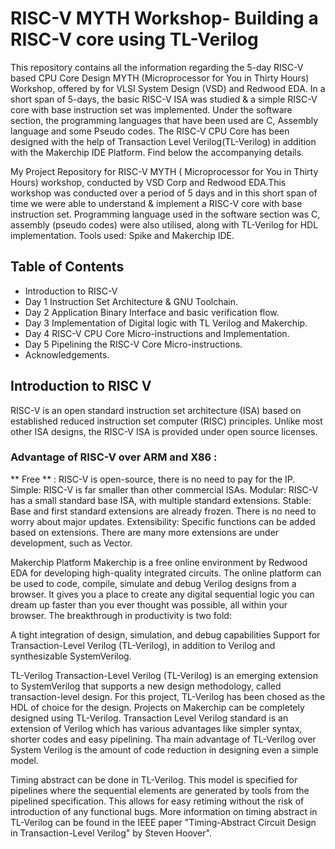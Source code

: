 # RISC-V MYTH Workshop- Building a RISC-V core using TL-Verilog

This repository contains all the information regarding the 5-day RISC-V based CPU Core Design MYTH (Microprocessor for You in Thirty Hours) Workshop, offered by for VLSI System Design (VSD) and Redwood EDA. In a short span of 5-days, the basic RISC-V ISA was studied & a simple RISC-V core with base instruction set was implemented. Under the software section, the programming languages that have been used are C, Assembly language and some Pseudo codes. The RISC-V CPU Core has been designed with the help of Transaction Level Verilog(TL-Verilog) in addition with the Makerchip IDE Platform. Find below the accompanying details.

My Project Repository for RISC-V MYTH ( Microprocessor for You in Thirty Hours) workshop, conducted by VSD Corp and Redwood EDA.This workshop was conducted over a period of 5 days and in this short span of time we were able to understand & implement a RISC-V core with base instruction set. Programming language used in the software section was C, assembly (pseudo codes) were also utilised, along with TL-Verilog for HDL implementation. Tools used: Spike and Makerchip IDE.

## Table of Contents

* Introduction to RISC-V
* Day 1 Instruction Set Architecture & GNU Toolchain.
* Day 2 Application Binary Interface and basic verification flow.
* Day 3 Implementation of Digital logic with TL Verilog and Makerchip.
* Day 4 RISC-V CPU Core Micro-instructions and Implementation.
* Day 5 Pipelining the RISC-V Core Micro-instructions.
* Acknowledgements.

## Introduction to RISC V
RISC-V is an open standard instruction set architecture (ISA) based on established reduced instruction set computer (RISC) principles. Unlike most other ISA designs, the RISC-V ISA is provided under open source licenses.

### Advantage of RISC-V over ARM and X86 :

** Free ** : RISC-V is open-source, there is no need to pay for the IP.
Simple: RISC-V is far smaller than other commercial ISAs.
Modular: RISC-V has a small standard base ISA, with multiple standard extensions.
Stable: Base and first standard extensions are already frozen. There is no need to worry about major updates.
Extensibility: Specific functions can be added based on extensions. There are many more extensions are under development, such as Vector.

Makerchip Platform
Makerchip is a free online environment by Redwood EDA for developing high-quality integrated circuits. The online platform can be used to code, compile, simulate and debug Verilog designs from a browser. It gives you a place to create any digital sequential logic you can dream up faster than you ever thought was possible, all within your browser. The breakthrough in productivity is two fold:

A tight integration of design, simulation, and debug capabilities
Support for Transaction-Level Verilog (TL-Verilog), in addition to Verilog and synthesizable SystemVerilog.

TL-Verilog
Transaction-Level Verilog (TL-Verilog) is an emerging extension to SystemVerilog that supports a new design methodology, called transaction-level design. For this project, TL-Verilog has been chosed as the HDL of choice for the design. Projects on Makerchip can be completely designed using TL-Verilog. Transaction Level Verilog standard is an extension of Verilog which has various advantages like simpler syntax, shorter codes and easy pipelining. Tha main advantage of TL-Verilog over System Verilog is the amount of code reduction in designing even a simple model.

Timing abstract can be done in TL-Verilog. This model is specified for pipelines where the sequential elements are generated by tools from the pipelined specification. This allows for easy retiming without the risk of introduction of any functional bugs. More information on timing abstract in TL-Verilog can be found in the IEEE paper "Timing-Abstract Circuit Design in Transaction-Level Verilog" by Steven Hoover".
